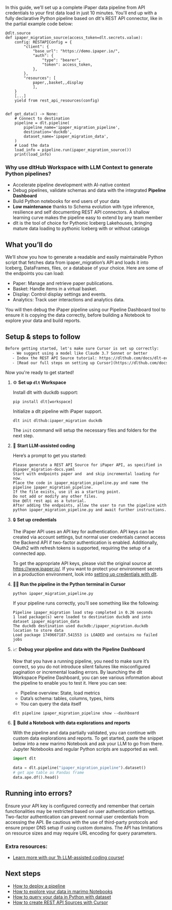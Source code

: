 In this guide, we'll set up a complete iPaper data pipeline from API credentials to your first data load in just 10 minutes. You'll end up with a fully declarative Python pipeline based on dlt's REST API connector, like in the partial example code below:

```python-outcome
@dlt.source
def ipaper_migration_source(access_token=dlt.secrets.value):
    config: RESTAPIConfig = {
        "client": {
            "base_url": "https://demo.ipaper.io/",
            "auth": {
                "type": "bearer",
                "token": access_token,
            },
        },
        "resources": [
            paper,,basket,,display
            ],
    }
    [...]
    yield from rest_api_resources(config)


def get_data() -> None:
    # Connect to destination
    pipeline = dlt.pipeline(
        pipeline_name='ipaper_migration_pipeline',
        destination='duckdb',
        dataset_name='ipaper_migration_data', 
    )
    # Load the data
    load_info = pipeline.run(ipaper_migration_source())
    print(load_info) 
```

### Why use dltHub Workspace with LLM Context to generate Python pipelines?

- Accelerate pipeline development with AI-native context
- Debug pipelines, validate schemas and data with the integrated **Pipeline Dashboard**
- Build Python notebooks for end users of your data
- **Low maintenance** thanks to Schema evolution with type inference, resilience and self documenting REST API connectors. A shallow learning curve makes the pipeline easy to extend by any team member
- dlt is the tool of choice for Pythonic Iceberg Lakehouses, bringing mature data loading to pythonic Iceberg with or without catalogs

## What you’ll do

We’ll show you how to generate a readable and easily maintainable Python script that fetches data from ipaper_migration’s API and loads it into Iceberg, DataFrames, files, or a database of your choice. Here are some of the endpoints you can load:

- Paper: Manage and retrieve paper publications.
- Basket: Handle items in a virtual basket.
- Display: Control display settings and events.
- Analytics: Track user interactions and analytics data.

You will then debug the iPaper pipeline using our Pipeline Dashboard tool to ensure it is copying the data correctly, before building a Notebook to explore your data and build reports.

## Setup & steps to follow

```default
Before getting started, let's make sure Cursor is set up correctly:
   - We suggest using a model like Claude 3.7 Sonnet or better
   - Index the REST API Source tutorial: https://dlthub.com/docs/dlt-ecosystem/verified-sources/rest_api/ and add it to context as **@dlt rest api**
   - [Read our full steps on setting up Cursor](https://dlthub.com/docs/dlt-ecosystem/llm-tooling/cursor-restapi#23-configuring-cursor-with-documentation)
```

Now you're ready to get started!

1. ⚙️ **Set up `dlt` Workspace**
    
    Install dlt with duckdb support:
    ```shell
    pip install dlt[workspace]
    ```

    Initialize a dlt pipeline with iPaper support.
    ```shell
    dlt init dlthub:ipaper_migration duckdb
    ```

    The `init` command will setup the necessary files and folders for the next step.
    
2. 🤠 **Start LLM-assisted coding**
    
    Here’s a prompt to get you started:
    
    ```prompt
    Please generate a REST API Source for iPaper API, as specified in @ipaper_migration-docs.yaml 
    Start with endpoints paper and  and skip incremental loading for now. 
    Place the code in ipaper_migration_pipeline.py and name the pipeline ipaper_migration_pipeline. 
    If the file exists, use it as a starting point. 
    Do not add or modify any other files. 
    Use @dlt rest api as a tutorial. 
    After adding the endpoints, allow the user to run the pipeline with python ipaper_migration_pipeline.py and await further instructions.
    ```

    
3. 🔒 **Set up credentials** 
    
    The iPaper API uses an API key for authentication. API keys can be created via account settings, but normal user credentials cannot access the Backend API if two-factor authentication is enabled. Additionally, OAuth2 with refresh tokens is supported, requiring the setup of a connected app.
    
    To get the appropriate API keys, please visit the original source at https://www.ipaper.io/.
    If you want to protect your environment secrets in a production environment, look into [setting up credentials with dlt](https://dlthub.com/docs/walkthroughs/add_credentials).
    
4. 🏃‍♀️ **Run the pipeline in the Python terminal in Cursor**
    
    ```shell
    python ipaper_migration_pipeline.py
    ```
    
    If your pipeline runs correctly, you’ll see something like the following:
    
    ```shell
    Pipeline ipaper_migration load step completed in 0.26 seconds
    1 load package(s) were loaded to destination duckdb and into dataset ipaper_migration_data
    The duckdb destination used duckdb:/ipaper_migration.duckdb location to store data
    Load package 1749667187.541553 is LOADED and contains no failed jobs
    ```
    
5. 📈 **Debug your pipeline and data with the Pipeline Dashboard**

    Now that you have a running pipeline, you need to make sure it’s correct, so you do not introduce silent failures like misconfigured pagination or incremental loading errors. By launching the dlt Workspace Pipeline Dashboard, you can see various information about the pipeline to enable you to test it. Here you can see:
    - Pipeline overview: State, load metrics
    - Data’s schema: tables, columns, types, hints
    - You can query the data itself
    
    ```shell
    dlt pipeline ipaper_migration_pipeline show --dashboard
    ```
    
6. 🐍 **Build a Notebook with data explorations and reports**

    With the pipeline and data partially validated, you can continue with custom data explorations and reports. To get started, paste the snippet below into a new marimo Notebook and ask your LLM to go from there. Jupyter Notebooks and regular Python scripts are supported as well.

    
    ```python
    import dlt

   data = dlt.pipeline("ipaper_migration_pipeline").dataset()
   # get ape table as Pandas frame
   data.ape.df().head()
    ```

## Running into errors?

Ensure your API key is configured correctly and remember that certain functionalities may be restricted based on user authentication settings. Two-factor authentication can prevent normal user credentials from accessing the API. Be cautious with the use of third-party protocols and ensure proper DNS setup if using custom domains. The API has limitations on resource sizes and may require URL encoding for query parameters.

### Extra resources:

- [Learn more with our 1h LLM-assisted coding course!](https://www.youtube.com/watch?v=GGid70rnJuM)

## Next steps

- [How to deploy a pipeline](https://dlthub.com/docs/walkthroughs/deploy-a-pipeline)
- [How to explore your data in marimo Notebooks](https://dlthub.com/docs/general-usage/dataset-access/marimo)
- [How to query your data in Python with dataset](https://dlthub.com/docs/general-usage/dataset-access/dataset)
- [How to create REST API Sources with Cursor](https://dlthub.com/docs/dlt-ecosystem/llm-tooling/cursor-restapi)
